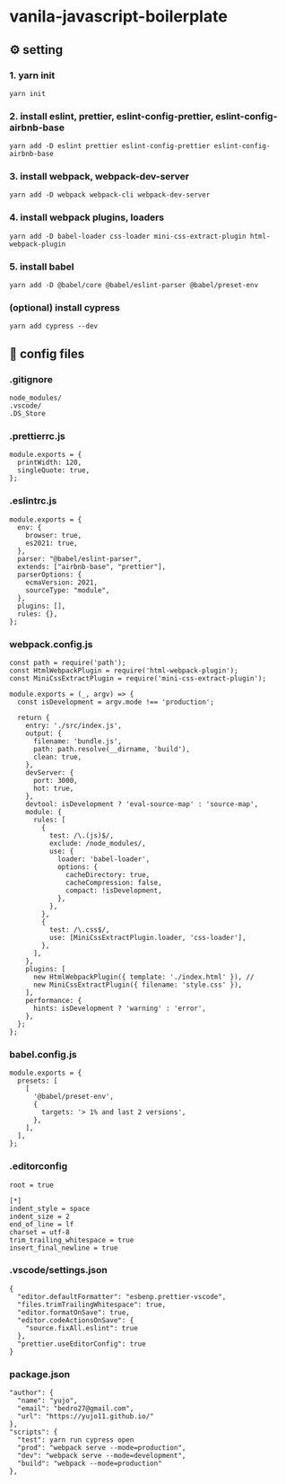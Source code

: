 # vanila-javascript-boilerplate


## ⚙️ setting

### 1. yarn init

```
yarn init
```

### 2. install eslint, prettier, eslint-config-prettier, eslint-config-airbnb-base

```
yarn add -D eslint prettier eslint-config-prettier eslint-config-airbnb-base
```

### 3. install webpack, webpack-dev-server

```
yarn add -D webpack webpack-cli webpack-dev-server
```

### 4. install webpack plugins, loaders

```
yarn add -D babel-loader css-loader mini-css-extract-plugin html-webpack-plugin
```

### 5. install babel

```
yarn add -D @babel/core @babel/eslint-parser @babel/preset-env
```

### (optional) install cypress

```
yarn add cypress --dev
```



## 📜 config files

### .gitignore

```
node_modules/
.vscode/
.DS_Store
```

### .prettierrc.js

```
module.exports = {
  printWidth: 120,
  singleQuote: true,
};
```

### .eslintrc.js

```
module.exports = {
  env: {
    browser: true,
    es2021: true,
  },
  parser: "@babel/eslint-parser",
  extends: ["airbnb-base", "prettier"],
  parserOptions: {
    ecmaVersion: 2021,
    sourceType: "module",
  },
  plugins: [],
  rules: {},
};
```

### webpack.config.js

```
const path = require('path');
const HtmlWebpackPlugin = require('html-webpack-plugin');
const MiniCssExtractPlugin = require('mini-css-extract-plugin');

module.exports = (_, argv) => {
  const isDevelopment = argv.mode !== 'production';

  return {
    entry: './src/index.js',
    output: {
      filename: 'bundle.js',
      path: path.resolve(__dirname, 'build'),
      clean: true,
    },
    devServer: {
      port: 3000,
      hot: true,
    },
    devtool: isDevelopment ? 'eval-source-map' : 'source-map',
    module: {
      rules: [
        {
          test: /\.(js)$/,
          exclude: /node_modules/,
          use: {
            loader: 'babel-loader',
            options: {
              cacheDirectory: true,
              cacheCompression: false,
              compact: !isDevelopment,
            },
          },
        },
        {
          test: /\.css$/,
          use: [MiniCssExtractPlugin.loader, 'css-loader'],
        },
      ],
    },
    plugins: [
      new HtmlWebpackPlugin({ template: './index.html' }), //
      new MiniCssExtractPlugin({ filename: 'style.css' }),
    ],
    performance: {
      hints: isDevelopment ? 'warning' : 'error',
    },
  };
};
```

### babel.config.js

```
module.exports = {
  presets: [
    [
      '@babel/preset-env',
      {
        targets: '> 1% and last 2 versions',
      },
    ],
  ],
};
```

### .editorconfig

```
root = true

[*]
indent_style = space
indent_size = 2
end_of_line = lf
charset = utf-8
trim_trailing_whitespace = true
insert_final_newline = true
```

### .vscode/settings.json

```
{
  "editor.defaultFormatter": "esbenp.prettier-vscode",
  "files.trimTrailingWhitespace": true,
  "editor.formatOnSave": true,
  "editor.codeActionsOnSave": {
    "source.fixAll.eslint": true
  },
  "prettier.useEditorConfig": true
}
```

### package.json

```
"author": {
  "name": "yujo",
  "email": "bedro27@gmail.com",
  "url": "https://yujo11.github.io/"
},
"scripts": {
  "test": yarn run cypress open
  "prod": "webpack serve --mode=production",
  "dev": "webpack serve --mode=development",
  "build": "webpack --mode=production"
},
```
